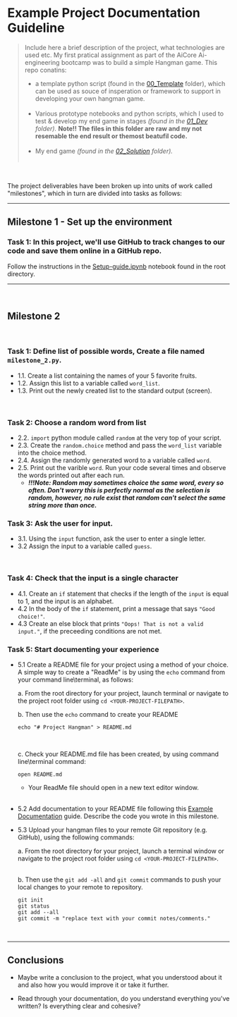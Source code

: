 # Example Project Documentation Guideline

> Include here a brief description of the project, what technologies are used etc.
My first pratical assignment as part of the AiCore Ai-engineering bootcamp was to build a simple Hangman game. This repo conatins:
> * a template python script (found in the [00_Template](/00_Template) folder), which can be used as souce of insperation or framework to support in developing your own hangman game.<br><br>
> * Various prototype notebooks and python scripts, which I used to test & develop my end game in stages <i>(found in the [01_Dev](/01_Dev) folder). </i><b>Note!! The files in this folder are raw and my not resemable the end result or themost beatufil code.</b><br><br>
> * My end game <i>(found in the [02_Solution](/02_Solution) folder).</i><br><br>

<br>

The project deliverables have been broken up into units of work called "milestones", which in turn are divided into tasks as follows:<br>

---

## Milestone 1 - Set up the environment

### **Task 1:**  In this project, we'll use GitHub to track changes to our code and save them online in a GitHub repo.

Follow the instructions in the [Setup-guide.ipynb](/Setup-guide.ipynb) notebook found in the root directory.
<br>

---
<br>

## Milestone 2
<br>

### **Task 1:** Define list of possible words, Create a file named `milestone_2.py`. <br>
- 1.1. Create a list containing the names of your 5 favorite fruits. <br>
- 1.2. Assign this list to a variable called `word_list`. <br>
- 1.3. Print out the newly created list to the standard output (screen). <br>
<br>

### **Task 2:**  Choose a random word from list <br>
- 2.2. `import` python module called `random` at the very top of your script.<br>
- 2.3. Create the `random.choice` method and pass the `word_list` variable into the choice method. <br>
- 2.4. Assign the randomly generated word to a variable called `word`.<br>
- 2.5. Print out the varible `word`. Run your code several times and observe the words printed out after each run. 
    - <i><b>!!!Note: Random may sometimes choice the same word, every so often. Don't worry this is perfectly normal as the selection is random, however, no rule exist that random can't select the same string more than once.</b></i><br>

### **Task 3:**  Ask the user for input.<br>
- 3.1. Using the `input` function, ask the user to enter a single letter.<br>
- 3.2 Assign the input to a variable called `guess`.<br>
<br>

### **Task 4:**   Check that the input is a single character<br>
- 4.1. Create an `if` statement that checks if the length of the `input` is equal to 1, and the input is an alphabet.<br>
- 4.2 In the body of the `if` statement, print a message that says `"Good choice!"`.<br>
- 4.3 Create an else block that prints `"Oops! That is not a valid input."`, if the preceeding conditions are not met.<br>

### **Task 5:**   Start documenting your experience<br>
- 5.1 Create a README file for your project using a method of your choice. A simple way to create a "ReadMe" is by using the `echo` command from your command line\terminal, as follows:

    a. From the root directory for your project, launch terminal or navigate to the project root folder using `cd <YOUR-PROJECT-FILEPATH>`.<br>

    b. Then use the `echo` command to create your README

    ```console
    echo "# Project Hangman" > README.md
    ```
    <br>
    
    c. Check your README.md file has been created, by using command line\terminal command:

    ```console
    open README.md
    ```
    + Your ReadMe file should open in a new text editor window.<br><br>

- 5.2 Add documentation to your README file following this [Example Documentation](./00_Template/ExampleDocumentation.md) guide. Describe the code you wrote in this milestone.<br>

- 5.3 Upload your hangman files to your remote Git repository (e.g. GitHub), using the following commands:<br>

    a. From the root directory for your project, launch a terminal window or navigate to the project root folder using `cd <YOUR-PROJECT-FILEPATH>`.<br><br>

    b. Then use the `git add -all` and `git commit` commands to push your local changes to your remote  to repository.<br>

    ```console
    git init
    git status
    git add --all
    git commit -m "replace text with your commit notes/comments."
    ```

<br>

---
## Conclusions

- Maybe write a conclusion to the project, what you understood about it and also how you would improve it or take it further.

- Read through your documentation, do you understand everything you've written? Is everything clear and cohesive?
